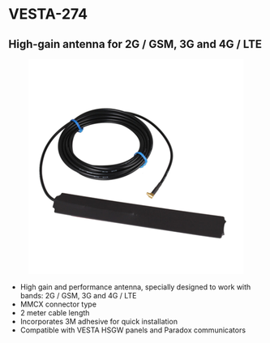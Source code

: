 # VESTA-274

## High-gain antenna for 2G / GSM, 3G and 4G / LTE

<figure><img src=".gitbook/assets/image (2) (1) (1) (1) (1) (1) (1) (1).png" alt=""><figcaption></figcaption></figure>

* High gain and performance antenna, specially designed to work with bands: 2G / GSM, 3G and 4G / LTE
* MMCX connector type
* 2 meter cable length
* Incorporates 3M adhesive for quick installation
* Compatible with VESTA HSGW panels and Paradox communicators
